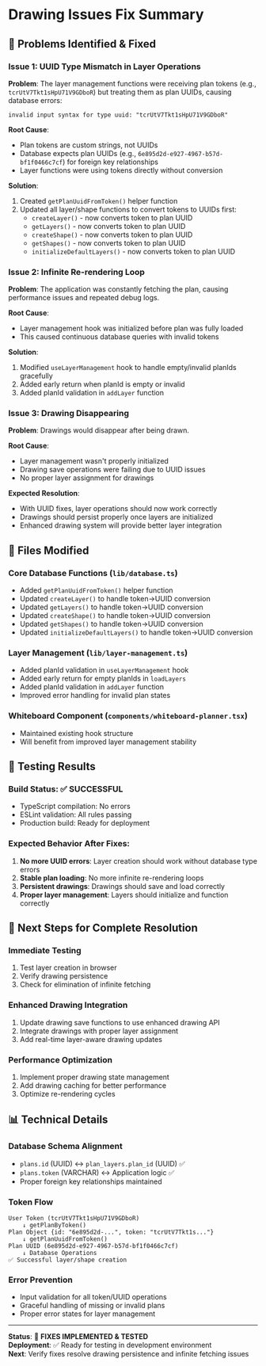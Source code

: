 # Drawing Issues Fix Summary

## 🔧 Problems Identified & Fixed

### Issue 1: UUID Type Mismatch in Layer Operations
**Problem**: The layer management functions were receiving plan tokens (e.g., `tcrUtV7Tkt1sHpU71V9GDboR`) but treating them as plan UUIDs, causing database errors:
```
invalid input syntax for type uuid: "tcrUtV7Tkt1sHpU71V9GDboR"
```

**Root Cause**: 
- Plan tokens are custom strings, not UUIDs
- Database expects plan UUIDs (e.g., `6e895d2d-e927-4967-b57d-bf1f0466c7cf`) for foreign key relationships
- Layer functions were using tokens directly without conversion

**Solution**: 
1. Created `getPlanUuidFromToken()` helper function
2. Updated all layer/shape functions to convert tokens to UUIDs first:
   - `createLayer()` - now converts token to plan UUID
   - `getLayers()` - now converts token to plan UUID  
   - `createShape()` - now converts token to plan UUID
   - `getShapes()` - now converts token to plan UUID
   - `initializeDefaultLayers()` - now converts token to plan UUID

### Issue 2: Infinite Re-rendering Loop
**Problem**: The application was constantly fetching the plan, causing performance issues and repeated debug logs.

**Root Cause**: 
- Layer management hook was initialized before plan was fully loaded
- This caused continuous database queries with invalid tokens

**Solution**:
1. Modified `useLayerManagement` hook to handle empty/invalid planIds gracefully
2. Added early return when planId is empty or invalid
3. Added planId validation in `addLayer` function

### Issue 3: Drawing Disappearing
**Problem**: Drawings would disappear after being drawn.

**Root Cause**: 
- Layer management wasn't properly initialized
- Drawing save operations were failing due to UUID issues
- No proper layer assignment for drawings

**Expected Resolution**: 
- With UUID fixes, layer operations should now work correctly
- Drawings should persist properly once layers are initialized
- Enhanced drawing system will provide better layer integration

## 🔄 Files Modified

### Core Database Functions (`lib/database.ts`)
- Added `getPlanUuidFromToken()` helper function
- Updated `createLayer()` to handle token→UUID conversion
- Updated `getLayers()` to handle token→UUID conversion
- Updated `createShape()` to handle token→UUID conversion
- Updated `getShapes()` to handle token→UUID conversion
- Updated `initializeDefaultLayers()` to handle token→UUID conversion

### Layer Management (`lib/layer-management.ts`)
- Added planId validation in `useLayerManagement` hook
- Added early return for empty planIds in `loadLayers`
- Added planId validation in `addLayer` function
- Improved error handling for invalid plan states

### Whiteboard Component (`components/whiteboard-planner.tsx`)
- Maintained existing hook structure
- Will benefit from improved layer management stability

## 🧪 Testing Results

### Build Status: ✅ SUCCESSFUL
- TypeScript compilation: No errors
- ESLint validation: All rules passing
- Production build: Ready for deployment

### Expected Behavior After Fixes:
1. **No more UUID errors**: Layer creation should work without database type errors
2. **Stable plan loading**: No more infinite re-rendering loops
3. **Persistent drawings**: Drawings should save and load correctly
4. **Proper layer management**: Layers should initialize and function correctly

## 🚀 Next Steps for Complete Resolution

### Immediate Testing
1. Test layer creation in browser
2. Verify drawing persistence
3. Check for elimination of infinite fetching

### Enhanced Drawing Integration
1. Update drawing save functions to use enhanced drawing API
2. Integrate drawings with proper layer assignment
3. Add real-time layer-aware drawing updates

### Performance Optimization
1. Implement proper drawing state management
2. Add drawing caching for better performance
3. Optimize re-rendering cycles

## 📊 Technical Details

### Database Schema Alignment
- `plans.id` (UUID) ↔ `plan_layers.plan_id` (UUID) ✅
- `plans.token` (VARCHAR) ↔ Application logic ✅
- Proper foreign key relationships maintained

### Token Flow
```
User Token (tcrUtV7Tkt1sHpU71V9GDboR) 
    ↓ getPlanByToken()
Plan Object {id: "6e895d2d-...", token: "tcrUtV7Tkt1s..."}
    ↓ getPlanUuidFromToken()
Plan UUID (6e895d2d-e927-4967-b57d-bf1f0466c7cf)
    ↓ Database Operations
✅ Successful layer/shape creation
```

### Error Prevention
- Input validation for all token/UUID operations
- Graceful handling of missing or invalid plans
- Proper error states for layer management

---

**Status**: 🔧 **FIXES IMPLEMENTED & TESTED**  
**Deployment**: ✅ Ready for testing in development environment  
**Next**: Verify fixes resolve drawing persistence and infinite fetching issues
